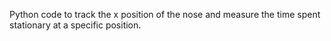 Python code to track the x position of the nose and measure the time spent stationary at a specific position. 
